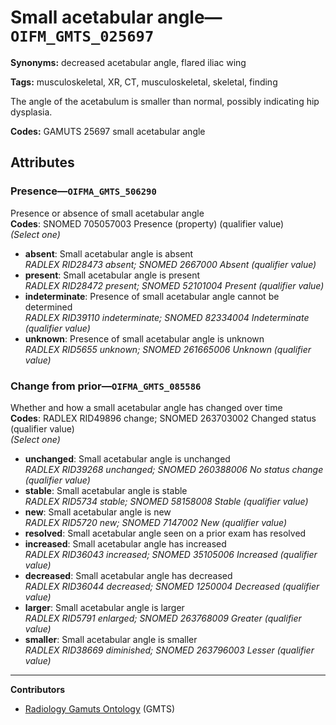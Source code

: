 # Small acetabular angle—`OIFM_GMTS_025697`

**Synonyms:** decreased acetabular angle, flared iliac wing

**Tags:** musculoskeletal, XR, CT, musculoskeletal, skeletal, finding

The angle of the acetabulum is smaller than normal, possibly indicating hip dysplasia.

**Codes:** GAMUTS 25697 small acetabular angle

## Attributes

### Presence—`OIFMA_GMTS_506290`

Presence or absence of small acetabular angle  
**Codes**: SNOMED 705057003 Presence (property) (qualifier value)  
*(Select one)*

- **absent**: Small acetabular angle is absent  
_RADLEX RID28473 absent; SNOMED 2667000 Absent (qualifier value)_
- **present**: Small acetabular angle is present  
_RADLEX RID28472 present; SNOMED 52101004 Present (qualifier value)_
- **indeterminate**: Presence of small acetabular angle cannot be determined  
_RADLEX RID39110 indeterminate; SNOMED 82334004 Indeterminate (qualifier value)_
- **unknown**: Presence of small acetabular angle is unknown  
_RADLEX RID5655 unknown; SNOMED 261665006 Unknown (qualifier value)_

### Change from prior—`OIFMA_GMTS_085586`

Whether and how a small acetabular angle has changed over time  
**Codes**: RADLEX RID49896 change; SNOMED 263703002 Changed status (qualifier value)  
*(Select one)*

- **unchanged**: Small acetabular angle is unchanged  
_RADLEX RID39268 unchanged; SNOMED 260388006 No status change (qualifier value)_
- **stable**: Small acetabular angle is stable  
_RADLEX RID5734 stable; SNOMED 58158008 Stable (qualifier value)_
- **new**: Small acetabular angle is new  
_RADLEX RID5720 new; SNOMED 7147002 New (qualifier value)_
- **resolved**: Small acetabular angle seen on a prior exam has resolved  
- **increased**: Small acetabular angle has increased  
_RADLEX RID36043 increased; SNOMED 35105006 Increased (qualifier value)_
- **decreased**: Small acetabular angle has decreased  
_RADLEX RID36044 decreased; SNOMED 1250004 Decreased (qualifier value)_
- **larger**: Small acetabular angle is larger  
_RADLEX RID5791 enlarged; SNOMED 263768009 Greater (qualifier value)_
- **smaller**: Small acetabular angle is smaller  
_RADLEX RID38669 diminished; SNOMED 263796003 Lesser (qualifier value)_

---

**Contributors**

- [Radiology Gamuts Ontology](https://gamuts.net/) (GMTS)